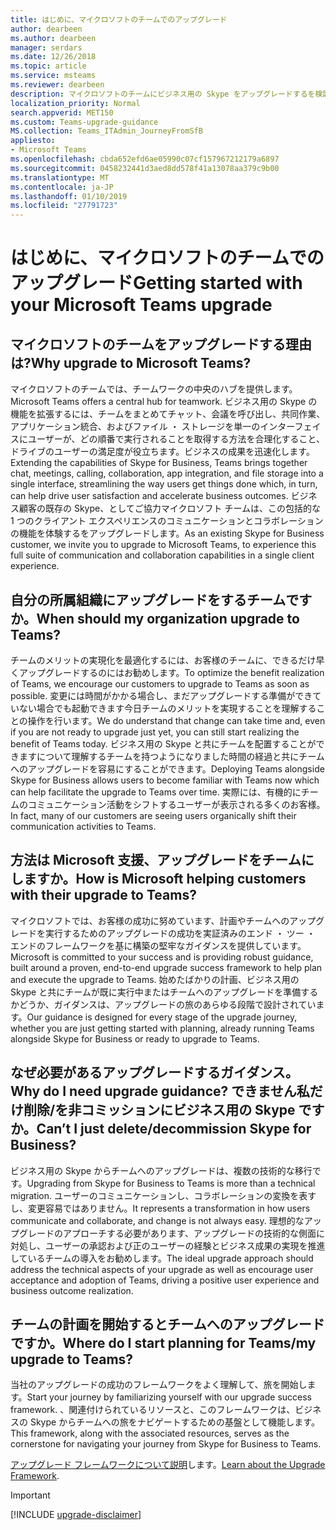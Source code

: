 ```yaml
---
title: はじめに、マイクロソフトのチームでのアップグレード
author: dearbeen
ms.author: dearbeen
manager: serdars
ms.date: 12/26/2018
ms.topic: article
ms.service: msteams
ms.reviewer: dearbeen
description: マイクロソフトのチームにビジネス用の Skype をアップグレードするを検討する必要があります理由について説明します。
localization_priority: Normal
search.appverid: MET150
ms.custom: Teams-upgrade-guidance
MS.collection: Teams_ITAdmin_JourneyFromSfB
appliesto:
- Microsoft Teams
ms.openlocfilehash: cbda652efd6ae05990c07cf157967212179a6897
ms.sourcegitcommit: 0458232441d3aed8dd578f41a13078aa379c9b00
ms.translationtype: MT
ms.contentlocale: ja-JP
ms.lasthandoff: 01/10/2019
ms.locfileid: "27791723"
---
```

# <a name="getting-started-with-your-microsoft-teams-upgrade"></a><span data-ttu-id="08cde-103">はじめに、マイクロソフトのチームでのアップグレード</span><span class="sxs-lookup"><span data-stu-id="08cde-103">Getting started with your Microsoft Teams upgrade</span></span>

## <a name="why-upgrade-to-microsoft-teams"></a><span data-ttu-id="08cde-104">マイクロソフトのチームをアップグレードする理由は?</span><span class="sxs-lookup"><span data-stu-id="08cde-104">Why upgrade to Microsoft Teams?</span></span>

<span data-ttu-id="08cde-105">マイクロソフトのチームでは、チームワークの中央のハブを提供します。</span><span class="sxs-lookup"><span data-stu-id="08cde-105">Microsoft Teams offers a central hub for teamwork.</span></span> <span data-ttu-id="08cde-106">ビジネス用の Skype の機能を拡張するには、チームをまとめてチャット、会議を呼び出し、共同作業、アプリケーション統合、およびファイル ・ ストレージを単一のインターフェイスにユーザーが、どの順番で実行されることを取得する方法を合理化すること、ドライブのユーザーの満足度が役立ちます。ビジネスの成果を迅速化します。</span><span class="sxs-lookup"><span data-stu-id="08cde-106">Extending the capabilities of Skype for Business, Teams brings together chat, meetings, calling, collaboration, app integration, and file storage into a single interface, streamlining the way users get things done which, in turn, can help drive user satisfaction and accelerate business outcomes.</span></span> <span data-ttu-id="08cde-107">ビジネス顧客の既存の Skype、としてご協力マイクロソフト チームは、この包括的な 1 つのクライアント エクスペリエンスのコミュニケーションとコラボレーションの機能を体験するをアップグレードします。</span><span class="sxs-lookup"><span data-stu-id="08cde-107">As an existing Skype for Business customer, we invite you to upgrade to Microsoft Teams, to experience this full suite of communication and collaboration capabilities in a single client experience.</span></span> 

## <a name="when-should-my-organization-upgrade-to-teams"></a><span data-ttu-id="08cde-108">自分の所属組織にアップグレードをするチームですか。</span><span class="sxs-lookup"><span data-stu-id="08cde-108">When should my organization upgrade to Teams?</span></span>

<span data-ttu-id="08cde-109">チームのメリットの実現化を最適化するには、お客様のチームに、できるだけ早くアップグレードするのにはお勧めします。</span><span class="sxs-lookup"><span data-stu-id="08cde-109">To optimize the benefit realization of Teams, we encourage our customers to upgrade to Teams as soon as possible.</span></span> <span data-ttu-id="08cde-110">変更には時間がかかる場合し、まだアップグレードする準備ができていない場合でも起動できます今日チームのメリットを実現することを理解することの操作を行います。</span><span class="sxs-lookup"><span data-stu-id="08cde-110">We do understand that change can take time and, even if you are not ready to upgrade just yet, you can still start realizing the benefit of Teams today.</span></span> <span data-ttu-id="08cde-111">ビジネス用の Skype と共にチームを配置することができますについて理解するチームを持つようになりました時間の経過と共にチームへのアップグレードを容易にすることができます。</span><span class="sxs-lookup"><span data-stu-id="08cde-111">Deploying Teams alongside Skype for Business allows users to become familiar with Teams now which can help facilitate the upgrade to Teams over time.</span></span> <span data-ttu-id="08cde-112">実際には、有機的にチームのコミュニケーション活動をシフトするユーザーが表示される多くのお客様。</span><span class="sxs-lookup"><span data-stu-id="08cde-112">In fact, many of our customers are seeing users organically shift their communication activities to Teams.</span></span>  
 
## <a name="how-is-microsoft-helping-customers-with-their-upgrade-to-teams"></a><span data-ttu-id="08cde-113">方法は Microsoft 支援、アップグレードをチームにしますか。</span><span class="sxs-lookup"><span data-stu-id="08cde-113">How is Microsoft helping customers with their upgrade to Teams?</span></span> 

<span data-ttu-id="08cde-114">マイクロソフトでは、お客様の成功に努めています、計画やチームへのアップグレードを実行するためのアップグレードの成功を実証済みのエンド ・ ツー ・ エンドのフレームワークを基に構築の堅牢なガイダンスを提供しています。</span><span class="sxs-lookup"><span data-stu-id="08cde-114">Microsoft is committed to your success and is providing robust guidance, built around a proven, end-to-end upgrade success framework to help plan and execute the upgrade to Teams.</span></span> <span data-ttu-id="08cde-115">始めたばかりの計画、ビジネス用の Skype と共にチームが既に実行中またはチームへのアップグレードを準備するかどうか、ガイダンスは、アップグレードの旅のあらゆる段階で設計されています。</span><span class="sxs-lookup"><span data-stu-id="08cde-115">Our guidance is designed for every stage of the upgrade journey, whether you are just getting started with planning, already running Teams alongside Skype for Business or ready to upgrade to Teams.</span></span>  
 
## <a name="why-do-i-need-upgrade-guidance-cant-i-just-deletedecommission-skype-for-business"></a><span data-ttu-id="08cde-116">なぜ必要があるアップグレードするガイダンス。</span><span class="sxs-lookup"><span data-stu-id="08cde-116">Why do I need upgrade guidance?</span></span> <span data-ttu-id="08cde-117">できません私だけ削除/を非コミッションにビジネス用の Skype ですか。</span><span class="sxs-lookup"><span data-stu-id="08cde-117">Can’t I just delete/decommission Skype for Business?</span></span> 

<span data-ttu-id="08cde-118">ビジネス用の Skype からチームへのアップグレードは、複数の技術的な移行です。</span><span class="sxs-lookup"><span data-stu-id="08cde-118">Upgrading from Skype for Business to Teams is more than a technical migration.</span></span> <span data-ttu-id="08cde-119">ユーザーのコミュニケーションし、コラボレーションの変換を表すし、変更容易ではありません。</span><span class="sxs-lookup"><span data-stu-id="08cde-119">It represents a transformation in how users communicate and collaborate, and change is not always easy.</span></span> <span data-ttu-id="08cde-120">理想的なアップグレードのアプローチする必要があります、アップグレードの技術的な側面に対処し、ユーザーの承認および正のユーザーの経験とビジネス成果の実現を推進しているチームの導入をお勧めします。</span><span class="sxs-lookup"><span data-stu-id="08cde-120">The ideal upgrade approach should address the technical aspects of your upgrade as well as encourage user acceptance and adoption of Teams, driving a positive user experience and business outcome realization.</span></span> 

## <a name="where-do-i-start-planning-for-teamsmy-upgrade-to-teams"></a><span data-ttu-id="08cde-121">チームの計画を開始するとチームへのアップグレードですか。</span><span class="sxs-lookup"><span data-stu-id="08cde-121">Where do I start planning for Teams/my upgrade to Teams?</span></span> 

<span data-ttu-id="08cde-122">当社のアップグレードの成功のフレームワークをよく理解して、旅を開始します。</span><span class="sxs-lookup"><span data-stu-id="08cde-122">Start your journey by familiarizing yourself with our upgrade success framework.</span></span> <span data-ttu-id="08cde-123">、関連付けられているリソースと、このフレームワークは、ビジネスの Skype からチームへの旅をナビゲートするための基盤として機能します。</span><span class="sxs-lookup"><span data-stu-id="08cde-123">This framework, along with the associated resources, serves as the cornerstone for navigating your journey from Skype for Business to Teams.</span></span>  

<span data-ttu-id="08cde-124">[アップグレード フレームワークについて説明](upgrade-framework.md)します。</span><span class="sxs-lookup"><span data-stu-id="08cde-124">[Learn about the Upgrade Framework](upgrade-framework.md).</span></span>

> [!IMPORTANT]
> [!INCLUDE [upgrade-disclaimer](includes/upgrade-disclaimer.md)]
